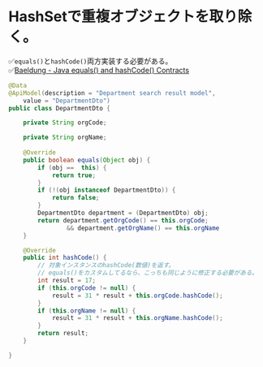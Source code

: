 # HashSetで重複オブジェクトを取り除く。
✅`equals()`と`hashCode()`両方実装する必要がある。<br>
✅[Baeldung - Java equals() and hashCode() Contracts](https://www.baeldung.com/java-equals-hashcode-contracts)
```java
@Data
@ApiModel(description = "Department search result model",
    value = "DepartmentDto")
public class DepartmentDto {

    private String orgCode;

    private String orgName;
    
    @Override
    public boolean equals(Object obj) {
        if (obj ==  this) {
            return true;
        }
        if (!(obj instanceof DepartmentDto)) {
            return false;
        }
        DepartmentDto department = (DepartmentDto) obj;
        return department.getOrgCode() == this.orgCode;
                && department.getOrgName() == this.orgName
    }

    @Override
    public int hashCode() {
        // 対象インスタンスのhashCode(数値)を返す。
        // equals()をカスタムしてるなら、こっちも同じように修正する必要がある。
        int result = 17;
        if (this.orgCode != null) {
            result = 31 * result + this.orgCode.hashCode();
        }
        if (this.orgName != null) {
            result = 31 * result + this.orgName.hashCode();
        }
        return result;
    }

}
```

